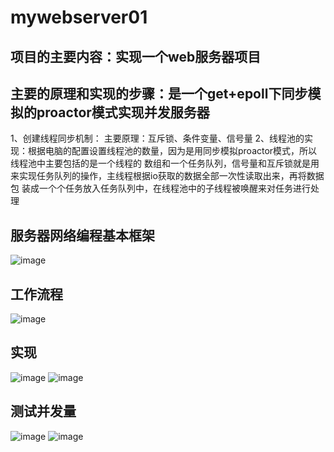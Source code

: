 # mywebserver01
## 项目的主要内容：实现一个web服务器项目
## 主要的原理和实现的步骤：是一个get+epoll下同步模拟的proactor模式实现并发服务器
1、创建线程同步机制：
  主要原理：互斥锁、条件变量、信号量
 2、线程池的实现：根据电脑的配置设置线程池的数量，因为是用同步模拟proactor模式，所以线程池中主要包括的是一个线程的
 数组和一个任务队列，信号量和互斥锁就是用来实现任务队列的操作，主线程根据io获取的数据全部一次性读取出来，再将数据包
 装成一个个任务放入任务队列中，在线程池中的子线程被唤醒来对任务进行处理
 ## 服务器网络编程基本框架
 ![image](https://user-images.githubusercontent.com/53050401/125061816-4fbcc700-e0e0-11eb-8d1b-818583422134.png)
## 工作流程
![image](https://user-images.githubusercontent.com/53050401/125061872-5f3c1000-e0e0-11eb-9804-53c10a05b781.png)
## 实现
![image](https://user-images.githubusercontent.com/53050401/125061935-6e22c280-e0e0-11eb-87be-598167a8c758.png)
![image](https://user-images.githubusercontent.com/53050401/125062115-a2967e80-e0e0-11eb-90ce-9021235a4339.png)
## 测试并发量
![image](https://user-images.githubusercontent.com/53050401/125062430-f4d79f80-e0e0-11eb-8b2c-fadf99e1a400.png)
![image](https://user-images.githubusercontent.com/53050401/125062451-fa34ea00-e0e0-11eb-8c92-f7b2314dfe7b.png)

 
